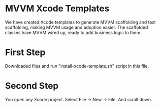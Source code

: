 # MVVM Xcode Templates

We have created Xcode templates to generate MVVM scaffolding and test scaffolding, making MVVM usage and adoption easier. The scaffolded classes have MVVM wired up, ready to add business logic to them.

# First Step
Downloaded files and run "install-xcode-template.sh" script in this file.


# Second Step
You open any Xcode project. Select File -> New -> File. And scroll down. 
 
 
